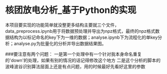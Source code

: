 # 核团放电分析_基于Python的实现

本项目要实现的功能简单就没整更多结构主要就三个文件，data_preprocess.ipynb用于将数据预处理并导出为npz格式，最终的npz格式数据结构为以标记命名的key下为一维的数据；analyse.ipynb下为流程化的单key分析；analyse.py为批量化的分析并导出数据结果图。

###要注意有两个问题：
一是第一个处理中有一个针对我本身命名重复的'down'的处理，如果有别的情况的话记得修改这个地方
二是这个分析的脚本的波峰波谷识别算法层面上还是有点问题，用的时候最好先看好这里的参数
